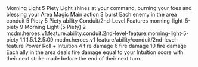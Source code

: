 <ability>
  <name>Morning Light</name>
  <cost>5 Piety</cost>
  <flavor>Light shines at your command, burning your foes and blessing your</flavor>
  <keywords>
    <keyword>Area</keyword>
    <keyword>Magic</keyword>
  </keywords>
  <type>Main action</type>
  <distance>3 burst</distance>
  <target>Each enemy in the area</target>
  <metadata>
    <class>conduit</class>
    <cost>5 Piety</cost>
    <cost_amount>5</cost_amount>
    <cost_resource>Piety</cost_resource>
    <feature_type>ability</feature_type>
    <file_dpath>Conduit/2nd-Level Features</file_dpath>
    <item_id>morning-light-5-piety</item_id>
    <item_index>9</item_index>
    <item_name>Morning Light (5 Piety)</item_name>
    <level>2</level>
    <scc>mcdm.heroes.v1:feature.ability.conduit.2nd-level-feature:morning-light-5-piety</scc>
    <scdc>1.1.1:5.1.2.5:09</scdc>
    <source>mcdm.heroes.v1</source>
    <type>feature/ability/conduit/2nd-level-feature</type>
  </metadata>
  <effects>
    <effect type="roll">
      <roll>Power Roll + Intuition</roll>
      <t1>4 fire damage</t1>
      <t2>6 fire damage</t2>
      <t3>10 fire damage</t3>
    </effect>
    <effect type="mundane">Each ally in the area deals fire damage equal to your Intuition score with their next strike made before the end of their next turn.</effect>
  </effects>
</ability>
